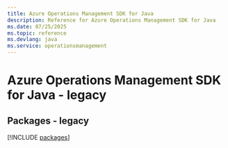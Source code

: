 ```yaml
---
title: Azure Operations Management SDK for Java
description: Reference for Azure Operations Management SDK for Java
ms.date: 07/25/2025
ms.topic: reference
ms.devlang: java
ms.service: operationsmanagement
---
```

# Azure Operations Management SDK for Java - legacy
## Packages - legacy
[!INCLUDE [packages](operations-management-index.md)]